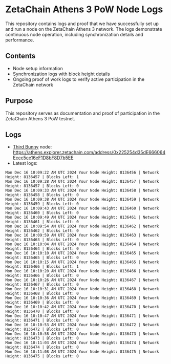 # ZetaChain Athens 3 PoW Node Logs
This repository contains logs and proof that we have successfully set up and run a node on the ZetaChain Athens 3 network. The logs demonstrate continuous node operation, including synchronization details and performance.

## Contents
- Node setup information
- Synchronization logs with block height details
- Ongoing proof of work logs to verify active participation in the ZetaChain network

## Purpose
This repository serves as documentation and proof of participation in the ZetaChain Athens 3 PoW testnet.

## Logs

- [Third Bunny](https://thirdbunny.xyz/) node: https://athens.explorer.zetachain.com/address/0x225254d35dE666064Eccc5ce16eF1D8bF8D7b5EE
- Latest logs:
```
Mon Dec 16 10:09:22 AM UTC 2024 Your Node Height: 8136456 | Network Height: 8136457 | Blocks Left: 1
Mon Dec 16 10:09:28 AM UTC 2024 Your Node Height: 8136457 | Network Height: 8136457 | Blocks Left: 0
Mon Dec 16 10:09:33 AM UTC 2024 Your Node Height: 8136458 | Network Height: 8136458 | Blocks Left: 0
Mon Dec 16 10:09:38 AM UTC 2024 Your Node Height: 8136459 | Network Height: 8136459 | Blocks Left: 0
Mon Dec 16 10:09:43 AM UTC 2024 Your Node Height: 8136460 | Network Height: 8136460 | Blocks Left: 0
Mon Dec 16 10:09:49 AM UTC 2024 Your Node Height: 8136461 | Network Height: 8136461 | Blocks Left: 0
Mon Dec 16 10:09:54 AM UTC 2024 Your Node Height: 8136462 | Network Height: 8136462 | Blocks Left: 0
Mon Dec 16 10:09:59 AM UTC 2024 Your Node Height: 8136463 | Network Height: 8136463 | Blocks Left: 0
Mon Dec 16 10:10:04 AM UTC 2024 Your Node Height: 8136464 | Network Height: 8136464 | Blocks Left: 0
Mon Dec 16 10:10:10 AM UTC 2024 Your Node Height: 8136465 | Network Height: 8136465 | Blocks Left: 0
Mon Dec 16 10:10:15 AM UTC 2024 Your Node Height: 8136465 | Network Height: 8136466 | Blocks Left: 1
Mon Dec 16 10:10:20 AM UTC 2024 Your Node Height: 8136466 | Network Height: 8136466 | Blocks Left: 0
Mon Dec 16 10:10:26 AM UTC 2024 Your Node Height: 8136467 | Network Height: 8136467 | Blocks Left: 0
Mon Dec 16 10:10:31 AM UTC 2024 Your Node Height: 8136468 | Network Height: 8136468 | Blocks Left: 0
Mon Dec 16 10:10:36 AM UTC 2024 Your Node Height: 8136469 | Network Height: 8136469 | Blocks Left: 0
Mon Dec 16 10:10:42 AM UTC 2024 Your Node Height: 8136470 | Network Height: 8136470 | Blocks Left: 0
Mon Dec 16 10:10:47 AM UTC 2024 Your Node Height: 8136471 | Network Height: 8136471 | Blocks Left: 0
Mon Dec 16 10:10:53 AM UTC 2024 Your Node Height: 8136472 | Network Height: 8136472 | Blocks Left: 0
Mon Dec 16 10:10:58 AM UTC 2024 Your Node Height: 8136473 | Network Height: 8136473 | Blocks Left: 0
Mon Dec 16 10:11:03 AM UTC 2024 Your Node Height: 8136474 | Network Height: 8136474 | Blocks Left: 0
Mon Dec 16 10:11:08 AM UTC 2024 Your Node Height: 8136475 | Network Height: 8136475 | Blocks Left: 0
```
